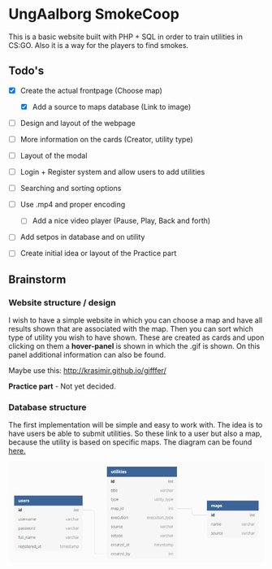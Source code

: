 # UngAalborg SmokeCoop

This is a basic website built with PHP + SQL in order to train utilities in CS:GO. Also it is a way for the players to find smokes.



## Todo's

- [x] Create the actual frontpage (Choose map)
  - [x] Add a source to maps database (Link to image)
- [ ] Design and layout of the webpage
- [ ] More information on the cards (Creator, utility type)
- [ ] Layout of the modal 
- [ ] Login + Register system and allow users to add utilities
- [ ] Searching and sorting options 
- [ ] Use .mp4 and proper encoding
  - [ ] Add a nice video player (Pause, Play, Back and forth)
- [ ] Add setpos in database and on utility
- [ ] Create initial idea or layout of the Practice part



## Brainstorm

### Website structure / design

I wish to have a simple website in which you can choose a map and have all results shown that are associated with the map. Then you can sort which type of utility you wish to have shown. These are created as cards and upon clicking on them a **hover-panel** is shown in which the .gif is shown. On this panel additional information can also be found.

Maybe use this: http://krasimir.github.io/gifffer/

**Practice part** - Not yet decided.



### Database structure

The first implementation will be simple and easy to work with. The idea is to have users be able to submit utilities. So these link to a user but also a map, because the utility is based on specific maps. The diagram can be found [here.](https://dbdiagram.io/d/5d8caec6ff5115114db4a7af)

![database diagram](images/database-structure.png "Database diagram")

